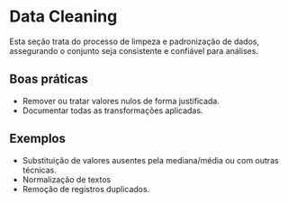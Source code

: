 # Data Cleaning

Esta seção trata do processo de limpeza e padronização de dados, assegurando 
o conjunto seja consistente e confiável para análises.

## Boas práticas
- Remover ou tratar valores nulos de forma justificada.
- Documentar todas as transformações aplicadas.

## Exemplos
- Substituição de valores ausentes pela mediana/média ou com outras
 técnicas.
- Normalização de textos
- Remoção de registros duplicados.
